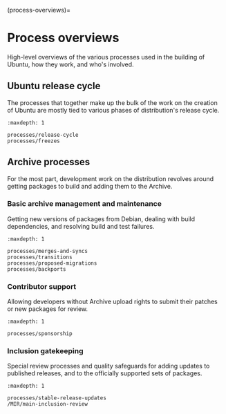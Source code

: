 (process-overviews)=
# Process overviews

High-level overviews of the various processes used in the building of Ubuntu, how they work, and who's involved.


## Ubuntu release cycle

The processes that together make up the bulk of the work on the creation of Ubuntu are mostly tied to various phases of distribution's release cycle.

```{toctree}
:maxdepth: 1

processes/release-cycle
processes/freezes
```


## Archive processes

For the most part, development work on the distribution revolves around getting packages to build and adding them to the Archive.


### Basic archive management and maintenance

Getting new versions of packages from Debian, dealing with build dependencies, and resolving build and test failures.

```{toctree}
:maxdepth: 1

processes/merges-and-syncs
processes/transitions
processes/proposed-migrations
processes/backports
```


### Contributor support

Allowing developers without Archive upload rights to submit their patches or new packages for review.

```{toctree}
:maxdepth: 1

processes/sponsorship
```


### Inclusion gatekeeping

Special review processes and quality safeguards for adding updates to published releases, and to the officially supported sets of packages.

```{toctree}
:maxdepth: 1

processes/stable-release-updates
/MIR/main-inclusion-review
```
